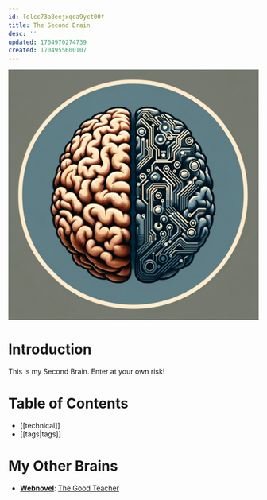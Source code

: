 ```yaml
---
id: lelcc73a8eejxqda9yct00f
title: The Second Brain
desc: ''
updated: 1704970274739
created: 1704955600107
---
```


![](./assets/logo.png)

# Introduction

This is my Second Brain. Enter at your own risk!

# Table of Contents

- [[technical]]
- [[tags|tags]]

# My Other Brains

- **[Webnovel](https://www.webnovel.com/book/the-good-teacher_19850538806611205)**: [The Good Teacher](https://juniorsundarcasual.github.io/TGT/)